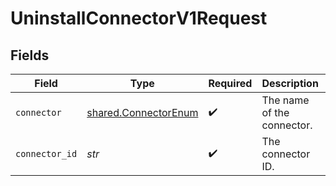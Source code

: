 # UninstallConnectorV1Request


## Fields

| Field                                                        | Type                                                         | Required                                                     | Description                                                  | Example                                                      |
| ------------------------------------------------------------ | ------------------------------------------------------------ | ------------------------------------------------------------ | ------------------------------------------------------------ | ------------------------------------------------------------ |
| `connector`                                                  | [shared.ConnectorEnum](../../models/shared/connectorenum.md) | :heavy_check_mark:                                           | The name of the connector.                                   |                                                              |
| `connector_id`                                               | *str*                                                        | :heavy_check_mark:                                           | The connector ID.                                            | XXX                                                          |